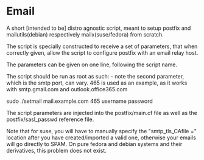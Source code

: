 # Email

A short [intended to be] distro agnostic script, meant to setup postfix and mailutils(debian) respectively mailx(suse/fedora) from scratch.

The script is specially constructed to receive a set of parameters, that when correctly given, allow the script to configure postfix with an email relay host.

The parameters can be given on one line, following the script name. 

The script should be run as root as such: - note the second parameter, which is the smtp port, can vary. 465 is used as an example, as it works with smtp.gmail.com and outlook.office365.com 


sudo ./setmail mail.example.com 465 username password

The script parameters are injected into the postfix/main.cf file as well as the postfix/sasl_passwd reference file.

Note that for suse, you will have to manually specify the "smtp_tls_CAfile ="  location after you have created/imported a valid one, otherwise your emails will go directly to SPAM. On pure fedora and debian systems and their derivatives, this problem does not exist.
